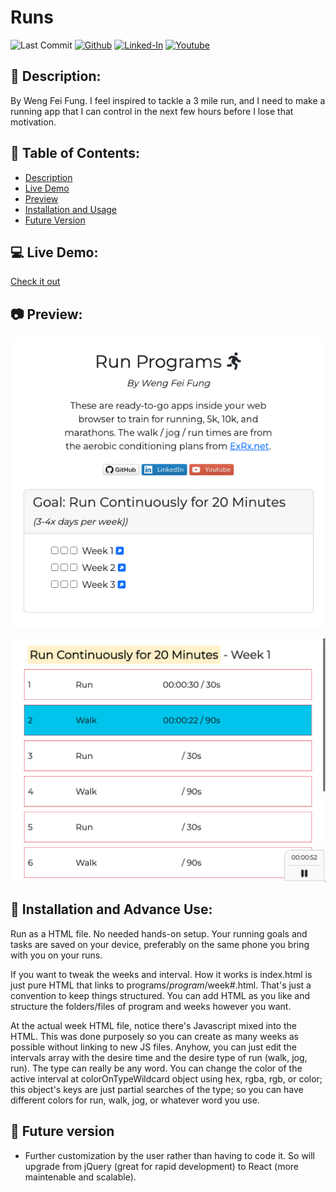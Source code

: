 # Runs

![Last Commit](https://img.shields.io/github/last-commit/Siphon880gh/run-app)
<a target="_blank" href="https://github.com/Siphon880gh/run-app" rel="nofollow"><img src="https://img.shields.io/badge/GitHub--blue?style=social&logo=GitHub" alt="Github" data-canonical-src="https://img.shields.io/badge/GitHub--blue?style=social&logo=GitHub" style="max-width:10ch;"></a>
<a target="_blank" href="https://www.linkedin.com/in/weng-fung/" rel="nofollow"><img src="https://img.shields.io/badge/LinkedIn-blue?style=flat&logo=linkedin&labelColor=blue" alt="Linked-In" data-canonical-src="https://img.shields.io/badge/LinkedIn-blue?style=flat&amp;logo=linkedin&amp;labelColor=blue" style="max-width:10ch;"></a>
<a target="_blank" href="https://www.youtube.com/@WayneTeachesCode/" rel="nofollow"><img src="https://img.shields.io/badge/Youtube-red?style=flat&logo=youtube&labelColor=red" alt="Youtube" data-canonical-src="https://img.shields.io/badge/Youtube-red?style=flat&amp;logo=youtube&amp;labelColor=red" style="max-width:10ch;"></a>

:page_facing_up: Description:
---
By Weng Fei Fung. I feel inspired to tackle a 3 mile run, and I need to make a running app that I can control in the next few hours before I lose that motivation.

:open_file_folder: Table of Contents:
---
- [Description](#description)
- [Live Demo](#computer-live-demo)
- [Preview](#camera-preview)
- [Installation and Usage](#minidisc-installation-and-usage)
- [Future Version](#e-mail-meet-the-team)

:computer: Live Demo:
---
<a href="https://therunner.app" target="_blank">Check it out</a>

:camera: Preview:
---
![image](/docs/weeks.png)

![image](/docs/week.png)

## :minidisc: Installation and Advance Use:
Run as a HTML file. No needed hands-on setup. Your running goals and tasks are saved on your device, preferably on the same phone you bring with you on your runs.

If you want to tweak the weeks and interval. How it works is index.html is just pure HTML that links to programs/_program_/week#.html. That's just a convention to keep things structured. You can add HTML as you like and structure the folders/files of program and weeks however you want. 

At the actual week HTML file, notice there's Javascript mixed into the HTML. This was done purposely so you can create as many weeks as possible without linking to new JS files. Anyhow, you can just edit the intervals array with the desire time and the desire type of run (walk, jog, run). The type can really be any word. You can change the color of the active interval at colorOnTypeWildcard object using hex, rgba, rgb, or color; this object's keys are just partial searches of the type; so you can have different colors for run, walk, jog, or whatever word you use.

## :crystal_ball: Future version
- Further customization by the user rather than having to code it. So will upgrade from jQuery (great for rapid development) to React (more maintenable and scalable).